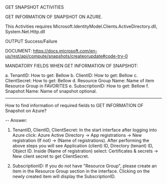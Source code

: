 GET SNAPSHOT ACTIVITIES

GET INFORMATION OF SNAPSHOT ON AZURE.

This Activities requires Microsoft.IdentityModel.Clients.ActiveDirectory.dll, System.Net.Http.dll

OUTPUT Success/Failure

DOCUMENT: https://docs.microsoft.com/en-us/rest/api/compute/snapshots/createorupdate#code-try-0

MANDATORY FIELDS WHEN GET INFORMATION OF SNAPSHOT:

a. TenantID: How to get: Bellow
b. ClientID: How to get: Bellow
c. ClientSecret: How to get: Bellow
d. Resource Group Name: Name of item Resource Group in FAVORITES
e. SubscriptionID: How to get: Bellow
f. Snapshot Name: Name of snapshot optional.

-------------------------------------------

How to find information of required fields to GET INFORMATION OF Snapshot on Azure?

-- Answer:
 
1. TenantID, ClientID, ClientSecret: In the start interface after logging into Azure click: Azure Active Directory -> App registrations -> New registration (If not) -> (Name of registrations). 
After performing the above steps you will see Application (client) ID, Directory (tenant) ID, Object ID.
Inside (Name of registration) select: Certificates & secrets -> New client secret to get ClientSecret.

2. SubscriptionID: If you do not have "Resource Group", please create an item in the Resource Group section in the interface. Clicking on the newly created item will display the SubscriptionID.
